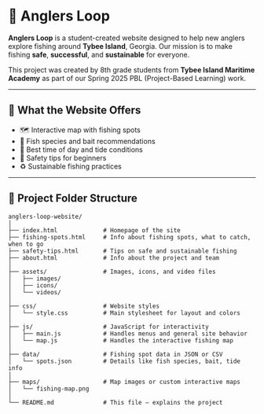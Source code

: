 # 🎣 Anglers Loop

**Anglers Loop** is a student-created website designed to help new anglers explore fishing around **Tybee Island**, Georgia. Our mission is to make fishing **safe**, **successful**, and **sustainable** for everyone.

This project was created by 8th grade students from **Tybee Island Maritime Academy** as part of our Spring 2025 PBL (Project-Based Learning) work.

---

## 🌊 What the Website Offers

- 🗺️ Interactive map with fishing spots
- 🎣 Fish species and bait recommendations
- 🌙 Best time of day and tide conditions
- 🛟 Safety tips for beginners
- ♻️ Sustainable fishing practices

---

## 📁 Project Folder Structure

```plaintext
anglers-loop-website/
│
├── index.html             # Homepage of the site
├── fishing-spots.html     # Info about fishing spots, what to catch, when to go
├── safety-tips.html       # Tips on safe and sustainable fishing
├── about.html             # Info about the project and team
│
├── assets/                # Images, icons, and video files
│   ├── images/
│   ├── icons/
│   └── videos/
│
├── css/                   # Website styles
│   └── style.css          # Main stylesheet for layout and colors
│
├── js/                    # JavaScript for interactivity
│   ├── main.js            # Handles menus and general site behavior
│   └── map.js             # Handles the interactive fishing map
│
├── data/                  # Fishing spot data in JSON or CSV
│   └── spots.json         # Details like fish species, bait, tide info
│
├── maps/                  # Map images or custom interactive maps
│   └── fishing-map.png
│
└── README.md              # This file — explains the project
